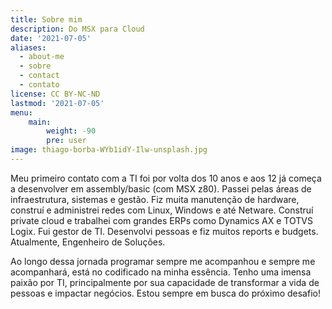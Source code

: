 ```yaml
---
title: Sobre mim
description: Do MSX para Cloud
date: '2021-07-05'
aliases:
  - about-me
  - sobre
  - contact
  - contato
license: CC BY-NC-ND
lastmod: '2021-07-05'
menu:
    main: 
        weight: -90
        pre: user
image: thiago-borba-WYb1idY-Ilw-unsplash.jpg
---
```


Meu primeiro contato com a TI foi por volta dos 10 anos e aos 12 já começa a desenvolver em assembly/basic (com MSX z80).
Passei pelas áreas de infraestrutura, sistemas e gestão. Fiz muita manutenção de hardware, construí e administrei redes com Linux, Windows e até Netware.
Construí private cloud e trabalhei com grandes ERPs como Dynamics AX e TOTVS Logix.
Fui gestor de TI. Desenvolvi pessoas e fiz muitos reports e budgets.
Atualmente, Engenheiro de Soluções.

Ao longo dessa jornada programar sempre me acompanhou e sempre me acompanhará, está no codificado na minha essência.
Tenho uma imensa paixão por TI, principalmente por sua capacidade de transformar a vida de pessoas e impactar negócios.
Estou sempre em busca do próximo desafio! 